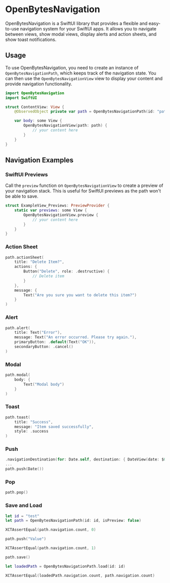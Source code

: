 # OpenBytesNavigation

OpenBytesNavigation is a SwiftUI library that provides a flexible and easy-to-use navigation system for your SwiftUI apps. It allows you to navigate between views, show modal views, display alerts and action sheets, and show toast notifications.

## Usage

To use OpenBytesNavigation, you need to create an instance of `OpenBytesNavigationPath`, which keeps track of the navigation state. You can then use the `OpenBytesNavigationView` view to display your content and provide navigation functionality.

```swift
import OpenBytesNavigation
import SwiftUI

struct ContentView: View {
    @ObservedObject private var path = OpenBytesNavigationPath(id: "path_id")

    var body: some View {
        OpenBytesNavigationView(path: path) {
            // your content here
        }
    }
}
```

## Navigation Examples

### SwiftUI Previews

Call the `preview` function on `OpenBytesNavigationView` to create a preview of your navigation stack. This is useful for SwiftUI previews as the path won't be able to save.

```swift
struct ExampleView_Previews: PreviewProvider {
    static var previews: some View {
        OpenBytesNavigationView.preview {
            // your content here
        }
    }
}
```

### Action Sheet

```swift
path.actionSheet(
    title: "Delete Item?",
    actions: {
        Button("Delete", role: .destructive) {
            // Delete item
        }
    },
    message: {
        Text("Are you sure you want to delete this item?")
    }
)
```

### Alert

```swift
path.alert(
    title: Text("Error"),
    message: Text("An error occurred. Please try again."),
    primaryButton: .default(Text("OK")),
    secondaryButton: .cancel()
)
```

### Modal

```swift
path.modal(
    body: {
        Text("Modal body")
    }
)
```

### Toast

```swift
path.toast(
    title: "Success",
    message: "Item saved successfully",
    style: .success
)
```

### Push

```swift
.navigationDestination(for: Date.self, destination: { DateView(date: $0) })
...
path.push(Date())
```

### Pop

```swift
path.pop()
```

### Save and Load

```swift
let id = "test"
let path = OpenBytesNavigationPath(id: id, isPreview: false)

XCTAssertEqual(path.navigation.count, 0)

path.push("Value")

XCTAssertEqual(path.navigation.count, 1)

path.save()

let loadedPath = OpenBytesNavigationPath.load(id: id)

XCTAssertEqual(loadedPath.navigation.count, path.navigation.count)
```
